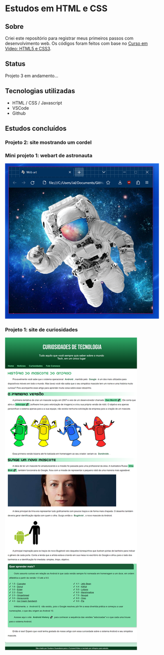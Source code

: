 # Estudos em HTML e CSS

## Sobre
Criei este repositório para registrar meus primeiros passos com desenvolvimento web.
Os códigos foram feitos com base no <a href="https://github.com/gustavoguanabara/html-css/tree/master/aulas-pdf" target="_blank">Curso em Vídeo: HTML5 e CSS3</a>.

## Status
Projeto 3 em andamento...

## Tecnologias utilizadas
- HTML / CSS / Javascript
- VSCode
- Github

## Estudos concluídos
### Projeto 2: site mostrando um cordel

### Mini projeto 1: webart de astronauta
<img src="projetos/site02gerado.PNG">

### Projeto 1: site de curiosidades
<img src="projetos/site01gerado.png">

